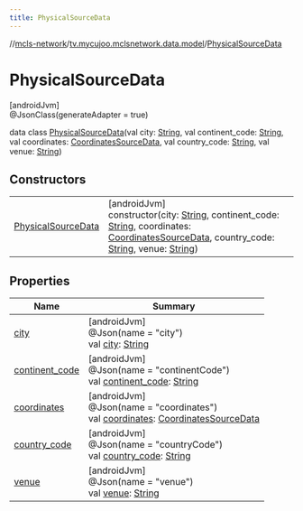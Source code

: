 ```yaml
---
title: PhysicalSourceData
---
```

//[mcls-network](../../../index.html)/[tv.mycujoo.mclsnetwork.data.model](../index.html)/[PhysicalSourceData](index.html)



# PhysicalSourceData



[androidJvm]\
@JsonClass(generateAdapter = true)



data class [PhysicalSourceData](index.html)(val city: [String](https://kotlinlang.org/api/latest/jvm/stdlib/kotlin/-string/index.html), val continent_code: [String](https://kotlinlang.org/api/latest/jvm/stdlib/kotlin/-string/index.html), val coordinates: [CoordinatesSourceData](../-coordinates-source-data/index.html), val country_code: [String](https://kotlinlang.org/api/latest/jvm/stdlib/kotlin/-string/index.html), val venue: [String](https://kotlinlang.org/api/latest/jvm/stdlib/kotlin/-string/index.html))



## Constructors


| | |
|---|---|
| [PhysicalSourceData](-physical-source-data.html) | [androidJvm]<br>constructor(city: [String](https://kotlinlang.org/api/latest/jvm/stdlib/kotlin/-string/index.html), continent_code: [String](https://kotlinlang.org/api/latest/jvm/stdlib/kotlin/-string/index.html), coordinates: [CoordinatesSourceData](../-coordinates-source-data/index.html), country_code: [String](https://kotlinlang.org/api/latest/jvm/stdlib/kotlin/-string/index.html), venue: [String](https://kotlinlang.org/api/latest/jvm/stdlib/kotlin/-string/index.html)) |


## Properties


| Name | Summary |
|---|---|
| [city](city.html) | [androidJvm]<br>@Json(name = &quot;city&quot;)<br>val [city](city.html): [String](https://kotlinlang.org/api/latest/jvm/stdlib/kotlin/-string/index.html) |
| [continent_code](continent_code.html) | [androidJvm]<br>@Json(name = &quot;continentCode&quot;)<br>val [continent_code](continent_code.html): [String](https://kotlinlang.org/api/latest/jvm/stdlib/kotlin/-string/index.html) |
| [coordinates](coordinates.html) | [androidJvm]<br>@Json(name = &quot;coordinates&quot;)<br>val [coordinates](coordinates.html): [CoordinatesSourceData](../-coordinates-source-data/index.html) |
| [country_code](country_code.html) | [androidJvm]<br>@Json(name = &quot;countryCode&quot;)<br>val [country_code](country_code.html): [String](https://kotlinlang.org/api/latest/jvm/stdlib/kotlin/-string/index.html) |
| [venue](venue.html) | [androidJvm]<br>@Json(name = &quot;venue&quot;)<br>val [venue](venue.html): [String](https://kotlinlang.org/api/latest/jvm/stdlib/kotlin/-string/index.html) |

